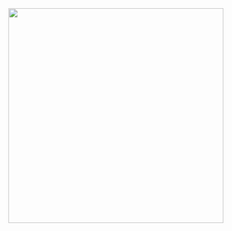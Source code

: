 <img src="https://github.com/puffinsoft/.github/assets/65585002/a7162b77-cf95-4705-90a0-28c8b698ab18" width="430" />
